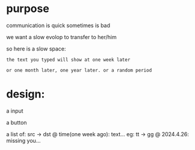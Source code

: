 # purpose 

communication is quick sometimes is bad

we want a slow evolop to transfer to her/him

so here is a slow space: 

    the text you typed will show at one week later

    or one month later, one year later. or a random period

# design:

a input

a button

a list of:
    src -> dst @ time(one week ago): text...
    eg:
    tt -> gg @ 2024.4.26: missing you...